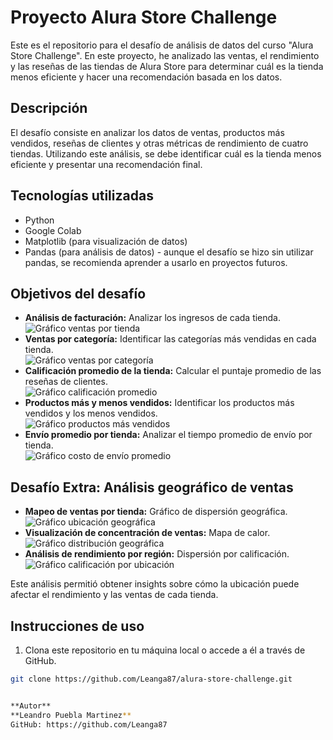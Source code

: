 # Proyecto Alura Store Challenge

Este es el repositorio para el desafío de análisis de datos del curso "Alura Store Challenge". En este proyecto, he analizado las ventas, el rendimiento y las reseñas de las tiendas de Alura Store para determinar cuál es la tienda menos eficiente y hacer una recomendación basada en los datos.

## Descripción

El desafío consiste en analizar los datos de ventas, productos más vendidos, reseñas de clientes y otras métricas de rendimiento de cuatro tiendas. Utilizando este análisis, se debe identificar cuál es la tienda menos eficiente y presentar una recomendación final.

## Tecnologías utilizadas

- Python  
- Google Colab  
- Matplotlib (para visualización de datos)  
- Pandas (para análisis de datos) - aunque el desafío se hizo sin utilizar pandas, se recomienda aprender a usarlo en proyectos futuros.

## Objetivos del desafío

- **Análisis de facturación:** Analizar los ingresos de cada tienda.  
![Gráfico ventas por tienda](img/Ingresos_totales_tiendas_barra.png)
- **Ventas por categoría:** Identificar las categorías más vendidas en cada tienda.  
![Gráfico ventas por categoría](img/categorias_pastel.png)
- **Calificación promedio de la tienda:** Calcular el puntaje promedio de las reseñas de clientes.  
![Gráfico calificación promedio](img/calificacion_promedio_barra_horizontal.png)
- **Productos más y menos vendidos:** Identificar los productos más vendidos y los menos vendidos.  
![Gráfico productos más vendidos](img/productos_mas_vendidos_torta.png)
- **Envío promedio por tienda:** Analizar el tiempo promedio de envío por tienda.  
![Gráfico costo de envío promedio](img/costo_envio_promedio_donut.png)

## Desafío Extra: Análisis geográfico de ventas

- **Mapeo de ventas por tienda:** Gráfico de dispersión geográfica.  
![Gráfico ubicación geográfica](img/ubicacion_geografica_mapeado.png)
- **Visualización de concentración de ventas:** Mapa de calor.  
![Gráfico distribución geográfica](img/Distribucion_geaografica_dispersion.png)
- **Análisis de rendimiento por región:** Dispersión por calificación.  
![Gráfico calificación por ubicación](img/Distribucion_geaografica_calificacion_dispersion.png)



Este análisis permitió obtener insights sobre cómo la ubicación puede afectar el rendimiento y las ventas de cada tienda.

## Instrucciones de uso

1. Clona este repositorio en tu máquina local o accede a él a través de GitHub.
   
```bash
git clone https://github.com/Leanga87/alura-store-challenge.git


**Autor**
**Leandro Puebla Martinez**
GitHub: https://github.com/Leanga87
